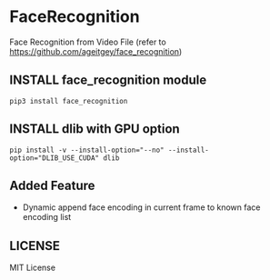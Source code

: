 # FaceRecognition
Face Recognition from Video File (refer to https://github.com/ageitgey/face_recognition)

## INSTALL face_recognition module

```
pip3 install face_recognition
```

## INSTALL dlib with GPU option

```
pip install -v --install-option="--no" --install-option="DLIB_USE_CUDA" dlib
```

## Added Feature
- Dynamic append face encoding in current frame to known face encoding list


## LICENSE
MIT License